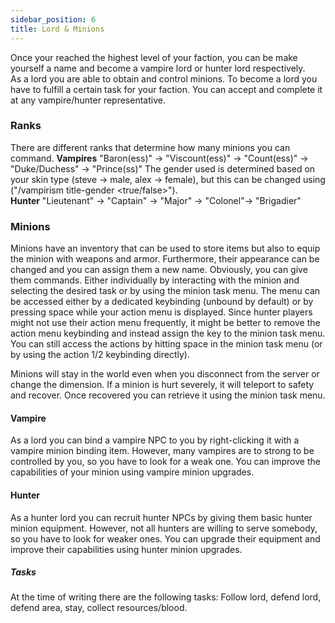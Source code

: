 ```yaml
---
sidebar_position: 6
title: Lord & Minions
---
```


Once your reached the highest level of your faction, you can be make yourself a name and become a vampire lord or hunter lord respectively.  
As a lord you are able to obtain and control minions.
To become a lord you have to fulfill a certain task for your faction. You can accept and complete it at any vampire/hunter representative.

### Ranks
There are different ranks that determine how many minions you can command.
**Vampires**
"Baron(ess)" -> "Viscount(ess)" -> "Count(ess)" -> "Duke/Duchess" -> "Prince(ss)"
The gender used is determined based on your skin type (steve -> male, alex -> female), but this can be changed using ("/vampirism title-gender <true/false>").  
**Hunter**
"Lieutenant" -> "Captain" -> "Major" -> "Colonel"-> "Brigadier"

### Minions
Minions have an inventory that can be used to store items but also to equip the minion with weapons and armor. 
Furthermore, their appearance can be changed and you can assign them a new name.
Obviously, you can give them commands. Either individually by interacting with the minion and selecting the desired task or by using the minion task menu. The menu can be accessed either by a dedicated keybinding (unbound by default) or by pressing space while your action menu is displayed.
Since hunter players might not use their action menu frequently, it might be better to remove the action menu keybinding and instead assign the key to the minion task menu. You can still access the actions by hitting space in the minion task menu (or by using the action 1/2 keybinding directly).

Minions will stay in the world even when you disconnect from the server or change the dimension. 
If a minion is hurt severely, it will teleport to safety and recover. Once recovered you can retrieve it using the minion task menu.

#### Vampire
As a lord you can bind a vampire NPC to you by right-clicking it with a vampire minion binding item. However, many vampires are to strong to be controlled by you, so you have to look for a weak one.
You can improve the capabilities of your minion using vampire minion upgrades.
#### Hunter
As a hunter lord you can recruit hunter NPCs by giving them basic hunter minion equipment. However, not all hunters are willing to serve somebody, so you have to look for weaker ones.
You can upgrade their equipment and improve their capabilities using hunter minion upgrades.

##### Tasks
At the time of writing there are the following tasks:
Follow lord, defend lord, defend area, stay, collect resources/blood.